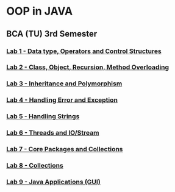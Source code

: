 # OOP in JAVA

## BCA (TU) 3rd Semester

### [Lab 1 - Data type, Operators and Control Structures](https://github.com/kshitizbca076/OOP-in-JAVA/tree/main/Lab1)

### [Lab 2 - Class, Object, Recursion, Method Overloading](https://github.com/kshitizbca076/OOP-in-JAVA/tree/main/Lab2)

### [Lab 3 - Inheritance and Polymorphism](https://github.com/kshitizbca076/OOP-in-JAVA/tree/main/Lab3)

### [Lab 4 - Handling Error and Exception](https://github.com/kshitizbca076/OOP-in-JAVA/tree/main/Lab4)

### [Lab 5 - Handling Strings](https://github.com/kshitizbca076/OOP-in-JAVA/tree/main/Lab5)

### [Lab 6 - Threads and IO/Stream](https://github.com/kshitizbca076/OOP-in-JAVA/tree/main/Lab6)

### [Lab 7 - Core Packages and Collections](https://github.com/kshitizbca076/OOP-in-JAVA/tree/main/Lab7)

### [Lab 8 - Collections](https://github.com/kshitizbca076/OOP-in-JAVA/tree/main/Lab8)

### [Lab 9 - Java Applications (GUI)](https://github.com/kshitizbca076/OOP-in-JAVA/tree/main/Lab9)
